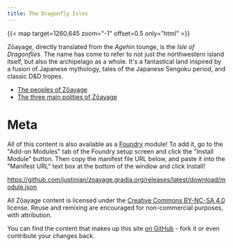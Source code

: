 ```yaml
---
title: The Dragonfly Isles
---
```


{{< map target=1260,645 zoom="-1" offset=0.5 only="html" >}}

Zōayage, directly translated from the _Agehin_ tounge, is the _Isle of
Dragonflies_. The name has come to refer to not just the northwestern island
itself, but also the archipelago as a whole. It's a fantastical land inspired
by a fusion of Japanese mythology, tales of the Japanese Sengoku period, and
classic D&D tropes.

- [The peoples of Zōayage](/pages/Peoples)
- [The three main polities of Zōayage](/pages/Politics)

# Meta

All of this content is also available as a [Foundry][] module! To add it, go to the
"Add-on Modules" tab of the Foundry setup screen and click the "Install Module"
button. Then copy the manifest file URL below, and paste it into the "Manifest URL"
text box at the bottom of the window and click Install!

https://github.com/justinian/zoayage.gradia.org/releases/latest/download/module.json

[Foundry]: https://foundryvtt.com

All Zōayage content is licensed under the [Creative Commons BY-NC-SA 4.0][cc]
license. Reuse and remixing are encouraged for non-commercial purposes, with
attribution.

You can find the content that makes up this site [on GitHub][gh] - fork it or
even contribute your changes back.

[cc]: https://creativecommons.org/licenses/by-nc-sa/4.0/
[gh]: https://github.com/justinian/zoayage.gradia.org
